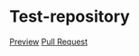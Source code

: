 # Test-repository
[Preview](https://NikitaTudakov.github.io/Test-repository/)
[Pull Request](https://github.com/NikitaTudakov/Test-repository/pull/1/files)